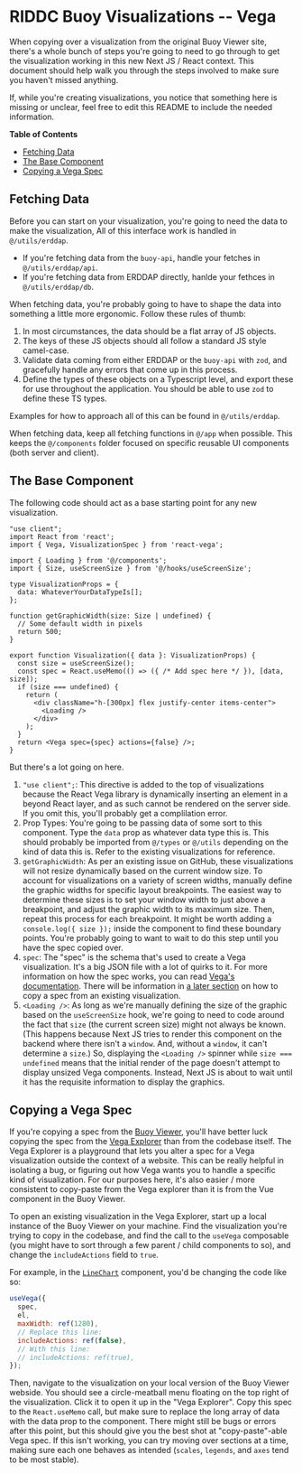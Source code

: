 # RIDDC Buoy Visualizations -- Vega

When copying over a visualization from the original Buoy Viewer site, there's a whole bunch of steps you're going to need to go through to get the visualization working in this new Next JS / React context. This document should help walk you through the steps involved to make sure you haven't missed anything.

If, while you're creating visualizations, you notice that something here is missing or unclear, feel free to edit this README to include the needed information.

**Table of Contents**

- [Fetching Data](#fetching-data)
- [The Base Component](#the-base-component)
- [Copying a Vega Spec](#copying-a-vega-spec)

## Fetching Data

Before you can start on your visualization, you're going to need the data to make the visualization, All of this interface work is handled in `@/utils/erddap`. 

- If you're fetching data from the `buoy-api`, handle your fetches in `@/utils/erddap/api`.
- If you're fetching data from ERDDAP directly, hanlde your fethces in `@/utils/erddap/db`.

When fetching data, you're probably going to have to shape the data into something a little more ergonomic. Follow these rules of thumb:

1. In most circumstances, the data should be a flat array of JS objects.
1. The keys of these JS objects should all follow a standard JS style camel-case.
1. Validate data coming from either ERDDAP or the `buoy-api` with `zod`, and gracefully handle any errors that come up in this process.
1. Define the types of these objects on a Typescript level, and export these for use throughout the application. You should be able to use `zod` to define these TS types. 

Examples for how to approach all of this can be found in `@/utils/erddap`.

When fetching data, keep all fetching functions in `@/app` when possible. This keeps the `@/components` folder focused on specific reusable UI components (both server and client).

## The Base Component

The following code should act as a base starting point for any new visualization.

```tsx
"use client";
import React from 'react';
import { Vega, VisualizationSpec } from 'react-vega';

import { Loading } from '@/components';
import { Size, useScreenSize } from '@/hooks/useScreenSize';

type VisualizationProps = {
  data: WhateverYourDataTypeIs[];
};

function getGraphicWidth(size: Size | undefined) {
  // Some default width in pixels
  return 500;
}

export function Visualization({ data }: VisualizationProps) {
  const size = useScreenSize();
  const spec = React.useMemo(() => ({ /* Add spec here */ }), [data, size]);
  if (size === undefined) {
    return (
      <div className="h-[300px] flex justify-center items-center">
        <Loading />
      </div>
    );
  }
  return <Vega spec={spec} actions={false} />;
}
```

But there's a lot going on here. 

1. `"use client";`: This directive is added to the top of visualizations because the React Vega library is dynamically inserting an element in a beyond React layer, and as such cannot be rendered on the server side. If you omit this, you'll probably get a complilation error.
1. Prop Types: You're going to be passing data of some sort to this component. Type the `data` prop as whatever data type this is. This should probably be imported from `@/types` or `@/utils` depending on the kind of data this is. Refer to the existing visualizations for reference. 
1. `getGraphicWidth`: As per an existing issue on GitHub, these visualizations will not resize dynamically based on the current window size. To account for visualizations on a variety of screen widths, manually define the graphic widths for specific layout breakpoints. The easiest way to determine these sizes is to set your window width to just above a breakpoint, and adjust the graphic width to its maximum size. Then, repeat this process for each breakpoint. It might be worth adding a `console.log({ size });` inside the component to find these boundary points. You're probably going to want to wait to do this step until you have the spec copied over.
1. `spec`: The "spec" is the schema that's used to create a Vega visualization. It's a big JSON file with a lot of quirks to it. For more information on how the spec works, you can read [Vega's documentation](https://vega.github.io/). There will be information in [a later section](#copying-a-vega-spec) on how to copy a spec from an existing visualization.
1. `<Loading />`: As long as we're manually defining the size of the graphic based on the `useScreenSize` hook, we're going to need to code around the fact that `size` (the current screen size) might not always be known. (This happens because Next JS tries to render this component on the backend where there isn't a `window`. And, without a `window`, it can't determine a `size`.) So, displaying the `<Loading />` spinner while `size === undefined` means that the initial render of the page doesn't attempt to display unsized Vega components. Instead, Next JS is about to wait until it has the requisite information to display the graphics.

## Copying a Vega Spec

If you're copying a spec from the [Buoy Viewer](https://github.com/ridatadiscoverycenter/buoy-viewer), you'll have better luck copying the spec from the [Vega Explorer](https://vega.github.io/editor/) than from the codebase itself. The Vega Explorer is a playground that lets you alter a spec for a Vega visualization outside the context of a website. This can be really helpful in isolating a bug, or figuring out how Vega wants you to handle a specific kind of visualization. For our purposes here, it's also easier / more consistent to copy-paste from the Vega explorer than it is from the Vue component in the Buoy Viewer.

To open an existing visualization in the Vega Explorer, start up a local instance of the Buoy Viewer on your machine. Find the visualization you're trying to copy in the codebase, and find the call to the `useVega` composable (you might have to sort through a few parent / child components to so), and change the `includeActions` field to `true`.

For example, in the [`LineChart`](https://github.com/ridatadiscoverycenter/buoy-viewer/blob/264a2cd1d27f9f6bb54ddb9f3eda82cf985fd55b/src/components/charts/LineChart.vue#L449-L454) component, you'd be changing the code like so:

```js
useVega({
  spec,
  el,
  maxWidth: ref(1280),
  // Replace this line:
  includeActions: ref(false),
  // With this line:
  // includeActions: ref(true),
});
```

Then, navigate to the visualization on your local version of the Buoy Viewer webside. You should see a circle-meatball menu floating on the top right of the visualization. Click it to open it up in the "Vega Explorer". Copy this spec to the `React.useMemo` call, but make sure to replace the long array of data with the data prop to the component. There might still be bugs or errors after this point, but this should give you the best shot at "copy-paste"-able Vega spec. If this isn't working, you can try moving over sections at a time, making sure each one behaves as intended (`scales`, `legends`, and `axes` tend to be most stable).
